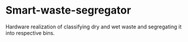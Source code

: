 # Smart-waste-segregator
Hardware realization of classifying dry and wet waste and segregating it into respective bins.
